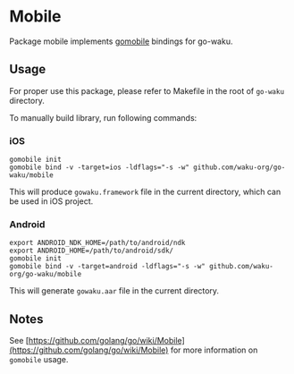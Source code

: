 # Mobile

Package mobile implements [gomobile](https://github.com/golang/mobile) bindings for go-waku. 

## Usage

For proper use this package, please refer to Makefile in the root of `go-waku` directory.

To manually build library, run following commands:

### iOS

```
gomobile init
gomobile bind -v -target=ios -ldflags="-s -w" github.com/waku-org/go-waku/mobile
```
This will produce `gowaku.framework` file in the current directory, which can be used in iOS project.

### Android

```
export ANDROID_NDK_HOME=/path/to/android/ndk
export ANDROID_HOME=/path/to/android/sdk/
gomobile init
gomobile bind -v -target=android -ldflags="-s -w" github.com/waku-org/go-waku/mobile
```
This will generate `gowaku.aar` file in the current directory.

## Notes

See [https://github.com/golang/go/wiki/Mobile](https://github.com/golang/go/wiki/Mobile) for more information on `gomobile` usage.
